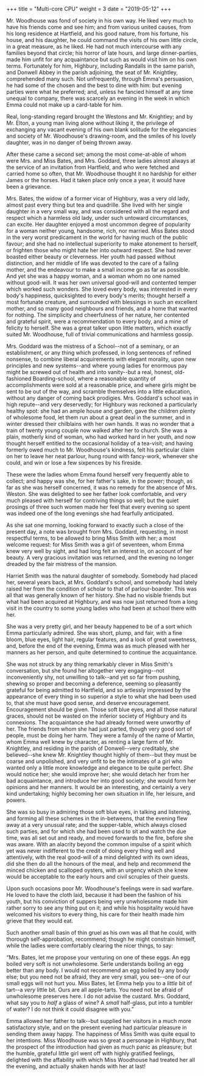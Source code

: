+++
title = "Multi-core CPU"
weight = 3
date = "2019-05-12"
+++

Mr. Woodhouse was fond of society in his own way. He liked very much to
have his friends come and see him; and from various united causes, from
his long residence at Hartfield, and his good nature, from his fortune,
his house, and his daughter, he could command the visits of his
own little circle, in a great measure, as he liked. He had not much
intercourse with any families beyond that circle; his horror of late
hours, and large dinner-parties, made him unfit for any acquaintance but
such as would visit him on his own terms. Fortunately for him, Highbury,
including Randalls in the same parish, and Donwell Abbey in the parish
adjoining, the seat of Mr. Knightley, comprehended many such. Not
unfrequently, through Emma's persuasion, he had some of the chosen and
the best to dine with him: but evening parties were what he preferred;
and, unless he fancied himself at any time unequal to company, there
was scarcely an evening in the week in which Emma could not make up a
card-table for him.

Real, long-standing regard brought the Westons and Mr. Knightley; and by
Mr. Elton, a young man living alone without liking it, the privilege
of exchanging any vacant evening of his own blank solitude for the
elegancies and society of Mr. Woodhouse's drawing-room, and the smiles
of his lovely daughter, was in no danger of being thrown away.

After these came a second set; among the most come-at-able of whom were
Mrs. and Miss Bates, and Mrs. Goddard, three ladies almost always at
the service of an invitation from Hartfield, and who were fetched and
carried home so often, that Mr. Woodhouse thought it no hardship for
either James or the horses. Had it taken place only once a year, it
would have been a grievance.

Mrs. Bates, the widow of a former vicar of Highbury, was a very old
lady, almost past every thing but tea and quadrille. She lived with her
single daughter in a very small way, and was considered with all the
regard and respect which a harmless old lady, under such untoward
circumstances, can excite. Her daughter enjoyed a most uncommon degree
of popularity for a woman neither young, handsome, rich, nor married.
Miss Bates stood in the very worst predicament in the world for having
much of the public favour; and she had no intellectual superiority to
make atonement to herself, or frighten those who might hate her into
outward respect. She had never boasted either beauty or cleverness. Her
youth had passed without distinction, and her middle of life was devoted
to the care of a failing mother, and the endeavour to make a small
income go as far as possible. And yet she was a happy woman, and a woman
whom no one named without good-will. It was her own universal good-will
and contented temper which worked such wonders. She loved every body,
was interested in every body's happiness, quicksighted to every body's
merits; thought herself a most fortunate creature, and surrounded with
blessings in such an excellent mother, and so many good neighbours
and friends, and a home that wanted for nothing. The simplicity and
cheerfulness of her nature, her contented and grateful spirit, were a
recommendation to every body, and a mine of felicity to herself. She was
a great talker upon little matters, which exactly suited Mr. Woodhouse,
full of trivial communications and harmless gossip.

Mrs. Goddard was the mistress of a School--not of a seminary, or an
establishment, or any thing which professed, in long sentences of
refined nonsense, to combine liberal acquirements with elegant morality,
upon new principles and new systems--and where young ladies for enormous
pay might be screwed out of health and into vanity--but a real,
honest, old-fashioned Boarding-school, where a reasonable quantity of
accomplishments were sold at a reasonable price, and where girls might
be sent to be out of the way, and scramble themselves into a little
education, without any danger of coming back prodigies. Mrs. Goddard's
school was in high repute--and very deservedly; for Highbury was
reckoned a particularly healthy spot: she had an ample house and garden,
gave the children plenty of wholesome food, let them run about a great
deal in the summer, and in winter dressed their chilblains with her own
hands. It was no wonder that a train of twenty young couple now walked
after her to church. She was a plain, motherly kind of woman, who
had worked hard in her youth, and now thought herself entitled to the
occasional holiday of a tea-visit; and having formerly owed much to Mr.
Woodhouse's kindness, felt his particular claim on her to leave her neat
parlour, hung round with fancy-work, whenever she could, and win or lose
a few sixpences by his fireside.

These were the ladies whom Emma found herself very frequently able to
collect; and happy was she, for her father's sake, in the power; though,
as far as she was herself concerned, it was no remedy for the absence of
Mrs. Weston. She was delighted to see her father look comfortable, and
very much pleased with herself for contriving things so well; but the
quiet prosings of three such women made her feel that every evening so
spent was indeed one of the long evenings she had fearfully anticipated.

As she sat one morning, looking forward to exactly such a close of the
present day, a note was brought from Mrs. Goddard, requesting, in most
respectful terms, to be allowed to bring Miss Smith with her; a most
welcome request: for Miss Smith was a girl of seventeen, whom Emma knew
very well by sight, and had long felt an interest in, on account of
her beauty. A very gracious invitation was returned, and the evening no
longer dreaded by the fair mistress of the mansion.

Harriet Smith was the natural daughter of somebody. Somebody had placed
her, several years back, at Mrs. Goddard's school, and somebody
had lately raised her from the condition of scholar to that of
parlour-boarder. This was all that was generally known of her history.
She had no visible friends but what had been acquired at Highbury, and
was now just returned from a long visit in the country to some young
ladies who had been at school there with her.

She was a very pretty girl, and her beauty happened to be of a sort
which Emma particularly admired. She was short, plump, and fair, with a
fine bloom, blue eyes, light hair, regular features, and a look of great
sweetness, and, before the end of the evening, Emma was as much pleased
with her manners as her person, and quite determined to continue the
acquaintance.

She was not struck by any thing remarkably clever in Miss Smith's
conversation, but she found her altogether very engaging--not
inconveniently shy, not unwilling to talk--and yet so far from pushing,
shewing so proper and becoming a deference, seeming so pleasantly
grateful for being admitted to Hartfield, and so artlessly impressed
by the appearance of every thing in so superior a style to what she had
been used to, that she must have good sense, and deserve encouragement.
Encouragement should be given. Those soft blue eyes, and all those
natural graces, should not be wasted on the inferior society of Highbury
and its connexions. The acquaintance she had already formed were
unworthy of her. The friends from whom she had just parted, though very
good sort of people, must be doing her harm. They were a family of the
name of Martin, whom Emma well knew by character, as renting a large
farm of Mr. Knightley, and residing in the parish of Donwell--very
creditably, she believed--she knew Mr. Knightley thought highly of
them--but they must be coarse and unpolished, and very unfit to be the
intimates of a girl who wanted only a little more knowledge and elegance
to be quite perfect. _She_ would notice her; she would improve her; she
would detach her from her bad acquaintance, and introduce her into good
society; she would form her opinions and her manners. It would be an
interesting, and certainly a very kind undertaking; highly becoming her
own situation in life, her leisure, and powers.

She was so busy in admiring those soft blue eyes, in talking and
listening, and forming all these schemes in the in-betweens, that the
evening flew away at a very unusual rate; and the supper-table, which
always closed such parties, and for which she had been used to sit and
watch the due time, was all set out and ready, and moved forwards to the
fire, before she was aware. With an alacrity beyond the common impulse
of a spirit which yet was never indifferent to the credit of doing every
thing well and attentively, with the real good-will of a mind delighted
with its own ideas, did she then do all the honours of the meal, and
help and recommend the minced chicken and scalloped oysters, with an
urgency which she knew would be acceptable to the early hours and civil
scruples of their guests.

Upon such occasions poor Mr. Woodhouse's feelings were in sad warfare.
He loved to have the cloth laid, because it had been the fashion of his
youth, but his conviction of suppers being very unwholesome made him
rather sorry to see any thing put on it; and while his hospitality would
have welcomed his visitors to every thing, his care for their health
made him grieve that they would eat.

Such another small basin of thin gruel as his own was all that he could,
with thorough self-approbation, recommend; though he might constrain
himself, while the ladies were comfortably clearing the nicer things, to
say:

“Mrs. Bates, let me propose your venturing on one of these eggs. An egg
boiled very soft is not unwholesome. Serle understands boiling an egg
better than any body. I would not recommend an egg boiled by any body
else; but you need not be afraid, they are very small, you see--one of
our small eggs will not hurt you. Miss Bates, let Emma help you to a
_little_ bit of tart--a _very_ little bit. Ours are all apple-tarts. You
need not be afraid of unwholesome preserves here. I do not advise the
custard. Mrs. Goddard, what say you to _half_ a glass of wine? A
_small_ half-glass, put into a tumbler of water? I do not think it could
disagree with you.”

Emma allowed her father to talk--but supplied her visitors in a much
more satisfactory style, and on the present evening had particular
pleasure in sending them away happy. The happiness of Miss Smith was
quite equal to her intentions. Miss Woodhouse was so great a personage
in Highbury, that the prospect of the introduction had given as much
panic as pleasure; but the humble, grateful little girl went off with
highly gratified feelings, delighted with the affability with which Miss
Woodhouse had treated her all the evening, and actually shaken hands
with her at last!
